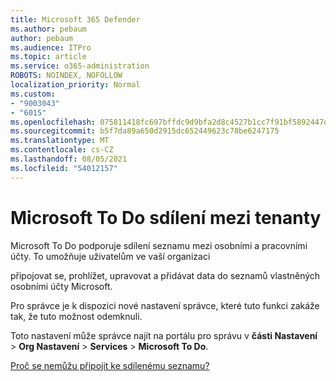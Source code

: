 ```yaml
---
title: Microsoft 365 Defender
ms.author: pebaum
author: pebaum
ms.audience: ITPro
ms.topic: article
ms.service: o365-administration
ROBOTS: NOINDEX, NOFOLLOW
localization_priority: Normal
ms.custom:
- "9003043"
- "6015"
ms.openlocfilehash: 075811418fc697bffdc9d9bfa2d8c4527b1cc7f91bf5892447d099f1c5ee6140
ms.sourcegitcommit: b5f7da89a650d2915dc652449623c78be6247175
ms.translationtype: MT
ms.contentlocale: cs-CZ
ms.lasthandoff: 08/05/2021
ms.locfileid: "54012157"
---
```

# <a name="microsoft-to-do-cross-tenant-sharing"></a>Microsoft To Do sdílení mezi tenanty

Microsoft To Do podporuje sdílení seznamu mezi osobními a pracovními účty. To umožňuje uživatelům ve vaší organizaci

připojovat se, prohlížet, upravovat a přidávat data do seznamů vlastněných osobními účty Microsoft.

Pro správce je k dispozici nové nastavení správce, které tuto funkci zakáže tak, že tuto možnost odemknuli.

Toto nastavení může správce najít na portálu pro správu v **části Nastavení**  >  **Org Nastavení**  >  **Services**  >  **Microsoft To Do**.  

[Proč se nemůžu připojit ke sdílenému seznamu?](https://support.microsoft.com/office/why-can-t-i-join-a-shared-list-3a6195de-e3a8-437a-b562-7c8c011dc574?ui=en-us&rs=en-us&ad=us)